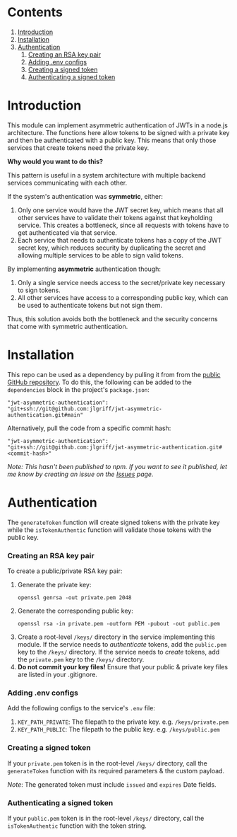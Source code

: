 # Contents

1. [Introduction](#introduction)
2. [Installation](#installation)
3. [Authentication](#authentication)
   1. [Creating an RSA key pair](#creating-an-rsa-key-pair)
   2. [Adding .env configs](#adding-env-configs)
   3. [Creating a signed token](#creating-a-signed-token)
   4. [Authenticating a signed token](#authenticating-a-signed-token)

# Introduction

This module can implement asymmetric authentication of JWTs in a node.js architecture. The functions here allow tokens to be signed with a private key and then be authenticated with a public key. This means that only those services that create tokens need the private key.

**Why would you want to do this?**

This pattern is useful in a system architecture with multiple backend services communicating with each other.

If the system's authentication was **symmetric**, either:

1. Only one service would have the JWT secret key, which means that all other services have to validate their tokens against that keyholding service. This creates a bottleneck, since all requests with tokens have to get authenticated via that service.
2. Each service that needs to authenticate tokens has a copy of the JWT secret key, which reduces security by duplicating the secret and allowing multiple services to be able to sign valid tokens.

By implementing **asymmetric** authentication though:

1. Only a single service needs access to the secret/private key necessary to sign tokens.
2. All other services have access to a corresponding public key, which can be used to authenticate tokens but not sign them.

Thus, this solution avoids both the bottleneck and the security concerns that come with symmetric authentication.

# Installation

This repo can be used as a dependency by pulling it from from the [public GitHub repository](https://github.com/jlgriff/jwt-asymmetric-authentication). To do this, the following can be added to the `dependencies` block in the project's `package.json`:

```
"jwt-asymmetric-authentication": "git+ssh://git@github.com:jlgriff/jwt-asymmetric-authentication.git#main"
```

Alternatively, pull the code from a specific commit hash:

```
"jwt-asymmetric-authentication": "git+ssh://git@github.com:jlgriff/jwt-asymmetric-authentication.git#<commit-hash>"
```

_Note: This hasn't been published to npm. If you want to see it published, let me know by creating an issue on the [Issues](https://github.com/jlgriff/jwt-asymmetric-authentication/issues) page._

# Authentication

The `generateToken` function will create signed tokens with the private key while the `isTokenAuthentic` function will validate those tokens with the public key.

### Creating an RSA key pair

To create a public/private RSA key pair:

1. Generate the private key:
   ```
   openssl genrsa -out private.pem 2048
   ```
2. Generate the corresponding public key:
   ```
   openssl rsa -in private.pem -outform PEM -pubout -out public.pem
   ```
3. Create a root-level `/keys/` directory in the service implementing this module. If the service needs to _authenticate_ tokens, add the `public.pem` key to the `/keys/` directory. If the service needs to _create_ tokens, add the `private.pem` key to the `/keys/` directory.
4. **Do not commit your key files!** Ensure that your public & private key files are listed in your .gitignore.

### Adding .env configs

Add the following configs to the service's `.env` file:

1. `KEY_PATH_PRIVATE`: The filepath to the private key. e.g. `/keys/private.pem`
2. `KEY_PATH_PUBLIC`: The filepath to the public key. e.g. `/keys/public.pem`

### Creating a signed token

If your `private.pem` token is in the root-level `/keys/` directory, call the `generateToken` function with its required parameters & the custom payload.

_Note_: The generated token must include `issued` and `expires` Date fields.

### Authenticating a signed token

If your `public.pem` token is in the root-level `/keys/` directory, call the `isTokenAuthentic` function with the token string.
